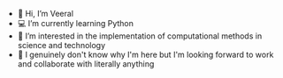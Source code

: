 - 👾 Hi, I’m Veeral
- 💻 I’m currently learning Python
- 🌱 I’m interested in the implementation of computational methods in science and technology
- 👀 I genuinely don't know why I'm here but I'm looking forward to work and collaborate with literally anything

<!---
Omnirem/Omnirem is a ✨ special ✨ repository because its `README.md` (this file) appears on your GitHub profile.
You can click the Preview link to take a look at your changes.
--->
